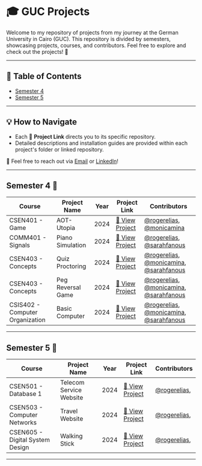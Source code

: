 # **🎓 GUC Projects**  

Welcome to my repository of projects from my journey at the German University in Cairo (GUC). This repository is divided by semesters, showcasing projects, courses, and contributors. Feel free to explore and check out the projects! 🚀  

---

## 📑 **Table of Contents**  

- [Semester 4](#semester-4-📘)  
- [Semester 5](#semester-5-📗)  

---
## **💡 How to Navigate**  

- Each 🔗 **Project Link** directs you to its specific repository.  
- Detailed descriptions and installation guides are provided within each project's folder or linked repository.  

💌 Feel free to reach out via [Email](mailto:roger.elias669@gmail.com) or [LinkedIn](https://www.linkedin.com/in/roger-elias-43a21023a/)!  

---

## **Semester 4** 📘  

| **Course**       | **Project Name** | **Year** | **Project Link**      | **Contributors**       |
|-------------------|------------------|----------|-----------------------|-------------------------|
| CSEN401 - Game    | AOT-Utopia  | 2024     | [🔗 View Project](https://github.com/rogereliass/AOT-Utopia)  | [@rogerelias](https://github.com/rogerelias), [@monicamina](https://github.com/Mmonica00) |
| COMM401 - Signals    | Piano Simulation  | 2024     | [🔗 View Project](https://github.com/rogereliass/Piano-Simulation)  | [@rogerelias](https://github.com/rogerelias), [@sarahfanous](https://github.com/sarahfanous) |
| CSEN403 - Concepts    | Quiz Proctoring  | 2024     | [🔗 View Project](https://github.com/rogereliass/Quiz-Proctoring-Script)  | [@rogerelias](https://github.com/rogerelias), [@monicamina](https://github.com/Mmonica00), [@sarahfanous](https://github.com/sarahfanous) |
| CSEN403 - Concepts    | Peg Reversal Game  | 2024     | [🔗 View Project](https://github.com/rogereliass/Peg-Reversal-Game)  | [@rogerelias](https://github.com/rogerelias), [@monicamina](https://github.com/Mmonica00), [@sarahfanous](https://github.com/sarahfanous) |
| CSIS402 - Computer Organization    | Basic Computer  | 2024     | [🔗 View Project](https://github.com/rogereliass/Basic-Computer-Implementation)  | [@rogerelias](https://github.com/rogerelias), [@monicamina](https://github.com/Mmonica00), [@sarahfanous](https://github.com/sarahfanous) |


---

## **Semester 5** 📗  

| **Course**       | **Project Name** | **Year** | **Project Link**      | **Contributors**                  |
|-------------------|------------------|----------|-----------------------|------------------------------------|
| CSEN501 - Database 1   | Telecom Service Website  | 2024     | [🔗 View Project](#)  | [@rogerelias](https://github.com/rogerelias),  |
| CSEN503 - Computer Networks   | Travel Website  | 2024     | [🔗 View Project](#)  | [@rogerelias](https://github.com/rogerelias),  |
| CSEN605 - Digital System Design   | Walking Stick  | 2024     | [🔗 View Project](#)  | [@rogerelias](https://github.com/rogerelias),  |

---



